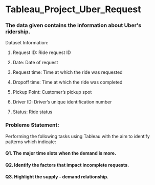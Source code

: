 # Tableau_Project_Uber_Request

### The data given contains the information about Uber's ridership. 

Dataset Information:

1. Request ID: Ride request ID

2. Date: Date of request

3. Request time: Time at which the ride was requested

4. Dropoff time: Time at which the ride was completed

5. Pickup Point: Customer’s pickup spot

6. Driver ID: Driver’s unique identification number

7. Status: Ride status

### Probleme Statement:

Performing the following tasks using Tableau with the aim to identify patterns which indicate:

#### Q1. The major time slots when the demand is more.

#### Q2. Identify the factors that impact incomplete requests.

#### Q3. Highlight the supply - demand relationship.
